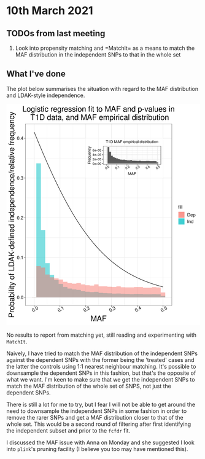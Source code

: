 # 10th March 2021

## TODOs from last meeting

1. Look into propensity matching and =MatchIt= as a means to match the MAF distribution in the independent SNPs to that in the whole set

## What I've done

The plot below summarises the situation with regard to the MAF distribution and LDAK-style independence. 

![](/images/100321/t1d_mafVsInd.png)

No results to report from matching yet, still reading and experimenting with `MatchIt`. 

Naively, I have tried to match the MAF distribution of the independent SNPs against the dependent SNPs with the former being the 'treated' cases and the latter the controls using 1:1 nearest neighbour matching. It's possible to downsample the dependent SNPs in this fashion, but that's the opposite of what we want. I'm keen to make sure that we get the independent SNPs to match the MAF distribution of the whole set of SNPS, not just the dependent SNPs. 

There is still a lot for me to try, but I fear I will not be able to get around the need to downsample the independent SNPs in some fashion in order to remove the rarer SNPs and get a MAF distribution closer to that of the whole set. This would be a second round of filtering after first identifying the independent subset and prior to the `fcfdr` fit. 

I discussed the MAF issue with Anna on Monday and she suggested I look into `plink`'s pruning facility (I believe you too may have mentioned this). 
